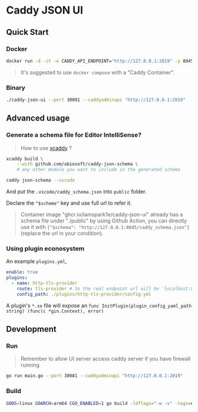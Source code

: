 # Caddy JSON UI

## Quick Start

### Docker

```bash
docker run -d -it -e CADDY_API_ENDPOINT="http://127.0.0.1:2019" -p 8045:8045 --name my-json-ui caddy-json-ui
```

> It's suggested to use `docker compose` with a "Caddy Container".

### Binary

```bash
./caddy-json-ui --port 30081 --caddyadminapi "http://127.0.0.1:2019"
```

## Advanced usage

### Generate a schema file for Editor IntelliSense?

> How to use [xcaddy](https://github.com/caddyserver/xcaddy) ?

```bash
xcaddy build \
    --with github.com/abiosoft/caddy-json-schema \
    # any other module you want to include in the generated schema

caddy json-schema --vscode
```

And put the `.vscode/caddy_schema.json` into `public` folder.

Declare the `"$scheme"` key and use full url to refer it.

> Container image "ghcr.io/iamspark1e/caddy-json-ui" already has a schema file under "./public" by using Github Action, you can directly use it with `{"$schema": "http://127.0.0.1:8045/caddy_schema.json"}` (replace the url in your condition).

### Using plugin econosystem

An example `plugins.yml`,

```yml
enable: true
plugins:
  - name: http-tls-provider
    route: tls-provider # So the real endpoint url will be `localhost:8045/plugins/tls-provider`
    config_path: ./plugins/http-tls-provider/config.yml
```

A plugin's `*.so` file will expose an `func InitPlugin(plugin_config_yaml_path string) (func(c *gin.Context), error)`

## Development

### Run

> Remember to allow UI server access caddy server if you have firewall running

```bash
go run main.go --port 30081 --caddyadminapi "http://127.0.0.1:2019"
```

### Build

```bash
GOOS=linux GOARCH=arm64 CGO_ENABLED=1 go build -ldflags="-w -s" -tags=nomsgpack .
```